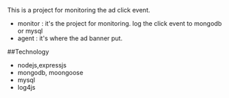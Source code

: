 This is a project for monitoring the ad click event.

- monitor : it's the project for monitoring. log the click event to mongodb or mysql
- agent : it's where the ad banner put.

##Technology
- nodejs,expressjs
- mongodb, moongoose
- mysql
- log4js